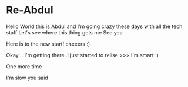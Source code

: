 # Re-Abdul
Hello World this is Abdul and I'm going crazy these days with all the tech staff
Let's see where this thing gets me 
See yea


Here is to the new start! cheeers :) 

Okay .. I'm getting there .I just started to relise >>> I'm smart :) 


One more time 


I'm slow you said

